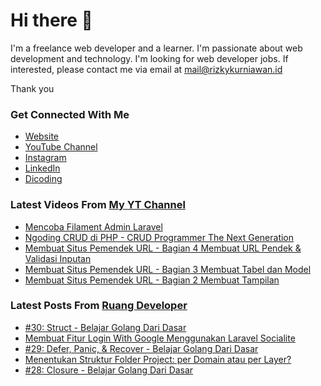 # Hi there 👋

I'm a freelance web developer and a learner. I'm passionate about web development and technology. I'm looking for web developer jobs. If interested, please contact me via email at mail@rizkykurniawan.id

Thank you

### Get Connected With Me
- [Website](https://www.rizkykurniawan.id)
- [YouTube Channel](https://www.youtube.com/kykurniawan)
- [Instagram](https://instagram.com/qwertykurniawan)
- [LinkedIn](https://www.linkedin.com/in/kykurniawan/)
- [Dicoding](https://www.dicoding.com/users/rizkykurniawan)

### Latest Videos From [My YT Channel](https://www.youtube.com/kykurniawan)
<!-- YOUTUBE:START -->
- [Mencoba Filament Admin Laravel](https://www.youtube.com/watch?v=I2gtdn-S9h8)
- [Ngoding CRUD di PHP -  CRUD Programmer The Next Generation](https://www.youtube.com/watch?v=vr0OO-IQ4w4)
- [Membuat Situs Pemendek URL - Bagian 4 Membuat URL Pendek &amp; Validasi Inputan](https://www.youtube.com/watch?v=zmLwSpuMzKY)
- [Membuat Situs Pemendek URL - Bagian 3 Membuat Tabel dan Model](https://www.youtube.com/watch?v=YPmMm17XQDc)
- [Membuat Situs Pemendek URL - Bagian 2 Membuat Tampilan](https://www.youtube.com/watch?v=fW2CVksow9k)
<!-- YOUTUBE:END -->

### Latest Posts From [Ruang Developer](https://www.ruangdeveloper.com)
<!-- RUANGDEVELOPER:START -->
- [#30: Struct - Belajar Golang Dari Dasar](https://www.ruangdeveloper.com/blog/golang-struct/)
- [Membuat Fitur Login With Google Menggunakan Laravel Socialite](https://www.ruangdeveloper.com/blog/membuat-fitur-login-with-google-menggunakan-laravel-socialite/)
- [#29: Defer, Panic, &amp; Recover - Belajar Golang Dari Dasar](https://www.ruangdeveloper.com/blog/golang-defer-panic-recover/)
- [Menentukan Struktur Folder Project: per Domain atau per Layer?](https://www.ruangdeveloper.com/blog/menentukan-struktur-folder-project-per-domain-atau-per-layer/)
- [#28: Closure - Belajar Golang Dari Dasar](https://www.ruangdeveloper.com/blog/golang-closure/)
<!-- RUANGDEVELOPER:END -->

